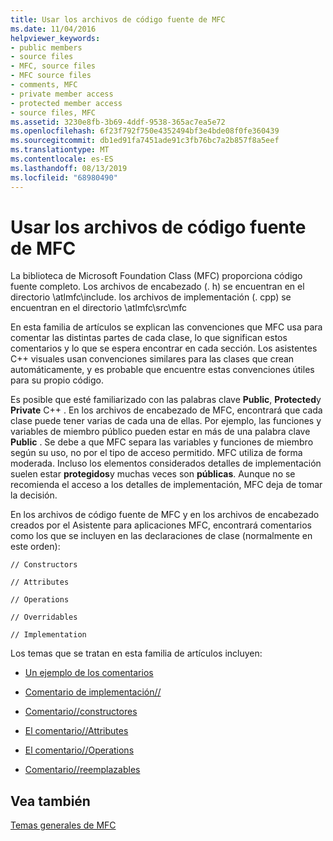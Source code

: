 ```yaml
---
title: Usar los archivos de código fuente de MFC
ms.date: 11/04/2016
helpviewer_keywords:
- public members
- source files
- MFC, source files
- MFC source files
- comments, MFC
- private member access
- protected member access
- source files, MFC
ms.assetid: 3230e8fb-3b69-4ddf-9538-365ac7ea5e72
ms.openlocfilehash: 6f23f792f750e4352494bf3e4bde08f0fe360439
ms.sourcegitcommit: db1ed91fa7451ade91c3fb76bc7a2b857f8a5eef
ms.translationtype: MT
ms.contentlocale: es-ES
ms.lasthandoff: 08/13/2019
ms.locfileid: "68980490"
---
```

# <a name="using-the-mfc-source-files"></a>Usar los archivos de código fuente de MFC

La biblioteca de Microsoft Foundation Class (MFC) proporciona código fuente completo. Los archivos de encabezado (. h) se encuentran en el directorio \atlmfc\include. los archivos de implementación (. cpp) se encuentran en el directorio \atlmfc\src\mfc

En esta familia de artículos se explican las convenciones que MFC usa para comentar las distintas partes de cada clase, lo que significan estos comentarios y lo que se espera encontrar en cada sección. Los asistentes C++ visuales usan convenciones similares para las clases que crean automáticamente, y es probable que encuentre estas convenciones útiles para su propio código.

Es posible que esté familiarizado con las palabras clave **Public**, **Protected**y **Private** C++ . En los archivos de encabezado de MFC, encontrará que cada clase puede tener varias de cada una de ellas. Por ejemplo, las funciones y variables de miembro público pueden estar en más de una palabra clave **Public** . Se debe a que MFC separa las variables y funciones de miembro según su uso, no por el tipo de acceso permitido. MFC utiliza de forma moderada. Incluso los elementos considerados detalles de implementación suelen estar **protegidos**y muchas veces son **públicas**. Aunque no se recomienda el acceso a los detalles de implementación, MFC deja de tomar la decisión.

En los archivos de código fuente de MFC y en los archivos de encabezado creados por el Asistente para aplicaciones MFC, encontrará comentarios como los que se incluyen en las declaraciones de clase (normalmente en este orden):

`// Constructors`

`// Attributes`

`// Operations`

`// Overridables`

`// Implementation`

Los temas que se tratan en esta familia de artículos incluyen:

- [Un ejemplo de los comentarios](../mfc/an-example-of-the-comments.md)

- [Comentario de implementación//](../mfc/decrement-implementation-comment.md)

- [Comentario//constructores](../mfc/decrement-constructors-comment.md)

- [El comentario//Attributes](../mfc/decrement-attributes-comment.md)

- [El comentario//Operations](../mfc/decrement-operations-comment.md)

- [Comentario//reemplazables](../mfc/decrement-overridables-comment.md)

## <a name="see-also"></a>Vea también

[Temas generales de MFC](../mfc/general-mfc-topics.md)
